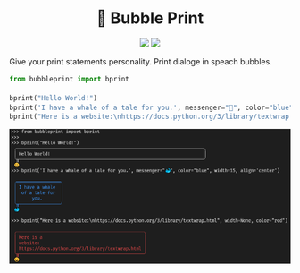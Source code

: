 <div align="center">

# 💬 Bubble Print

<!-- Badges -->
[![](https://img.shields.io/pypi/v/bubbleprint)](https://pypi.python.org/pypi/bubbleprint/)
![](https://img.shields.io/github/license/blaylockbk/BubblePrint)
<!-- (Badges) -->
</div>

Give your print statements personality. Print dialoge in speach bubbles.

```python
from bubbleprint import bprint

bprint("Hello World!")
bprint('I have a whale of a tale for you.', messenger="🐳", color="blue", width=15, align='center')
bprint("Here is a website:\nhttps://docs.python.org/3/library/textwrap.html", width=None)
```

![](https://github.com/blaylockbk/BubblePrint/blob/main/images/bprint_demo.png?raw=true)

